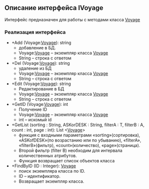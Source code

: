 ## Описание интерфейса IVoyage

Интерфейс предназначен для работы с методами класса [Voyage](Voyage.md)

### Реализация интерфейса

+ +Add (Voyage:[Voyage](Voyage.md)): string
  + добавление в БД.
  + Voyage:[Voyage](Voyage.md) – экземпляр класса [Voyage](Voyage.md)
  + String – строка с ответом
+ +Del (Voyage:[Voyage](Voyage.md)): string
  + удаление из БД
  + Voyage:[Voyage](Voyage.md) – экземпляр класса [Voyage](Voyage.md)
  + String – строка с ответом
+ +Edit (Voyage:[Voyage](Voyage.md)): string
  + Редактирование в БД
  + Voyage:[Voyage](Voyage.md) – экземпляр класса [Voyage](Voyage.md)
  + String – строка с ответом
+ +GetID (Voyage:[Voyage](Voyage.md)): int
  + Получение ID
  + Voyage:[Voyage](Voyage.md) – экземпляр класса [Voyage](Voyage.md)
  + int – искомый id
+ +GetList (sorting : String, ASKorDESK : String, filterA : T, filterB : A, count : int, page : int): List <[Voyage](Voyage.md)>
  + функция с входными параметрами «sorting»(сортировка), «ASKofDESK»(по возрастанию или по убыванию), «filterA», «filterB»(фильтр), «count»(количество), «page»(страница).
  + Второй фильтр (filter B) необходим для интервала количественных атрибутов.
  + Функция возвращает список объектов класса
+ +FindByID (ID : Integer): [Voyage](Voyage.md)
  + поиск экземпляра класса по ID.
  + ID – идентификатор.
  + Возвращает экземпляр класса.
